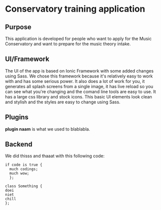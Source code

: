 # Conservatory training application

## Purpose ##
This application is developed for people who want to apply for the Music Conservatory and want to prepare for the music theory intake.

## UI/Framework ##

The UI of the app is based on Ionic Framework with some added changes using Sass. We chose this framework because it's relatively easy to work with and has some serious power. It also does a lot of work for you, it generates all splash screens from a single image, it has live reload so you can see what you're changing and the comand line tools are easy to use. It has a large css library and stock icons. This basic UI elements look clean and stylish and the styles are easy to change using Sass.

## Plugins ##

**plugin naam**   is what we used to blablabla.

## Backend ##

We did thisss and thaaat with this following code:

```
if code is true {
  much codings;
  much wow;
  };
```


    class Something {
    doei
    niet
    chill
    };
  
